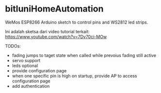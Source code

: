 # bitluniHomeAutomation
WeMos ESP8266 Arduino sketch to control pins and WS2812 led strips.

Ini adalah sketsa dari video tutorial terkait:
https://www.youtube.com/watch?v=7Dv70ci-MOw


TODOs:
- fading jumps to taget state when called while prevoius fading still active
- servo support
- leds optional
- provide configuration page
- when one specific pin is high on startup, provide AP to access configuration page
- add authentication
